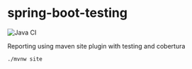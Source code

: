 # spring-boot-testing

![Java CI](https://github.com/ppedregal/spring-boot-testing/workflows/Java%20CI/badge.svg)

Reporting using maven site plugin with testing and cobertura

```
./mvnw site
```
